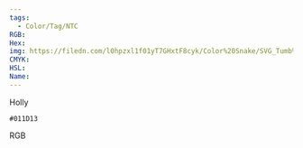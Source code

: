 ```yaml
---
tags:
  - Color/Tag/NTC
RGB:
Hex:
img: https://filedn.com/l0hpzxl1f01yT7GHxtF8cyk/Color%20Snake/SVG_Tumb%20Mass%20No%20Name/011D13.svg
CMYK:
HSL:
Name:
---
```

Holly
```palette
#011D13
```
RGB
